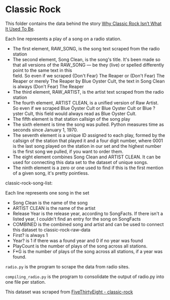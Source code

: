 # Classic Rock

This folder contains the data behind the story [Why Classic Rock Isn’t What It Used To Be](https://fivethirtyeight.com/features/why-classic-rock-isnt-what-it-used-to-be/).

Each line represents a play of a song on a radio station.
- The first element, RAW_SONG, is the song text scraped from the radio station
- The second element, Song Clean, is the song's title. It's been made so that all versions
of the RAW_SONG — be they (live) or spelled differently point to the same text in this \
field. So even if we scraped {Don't Fear} The Reaper or (Don't Fear) The Reaper
or merely The Reaper by Blue Oyster Cult, the text in Song Clean is always (Don't Fear) The Reaper
- The third element, RAW_ARTIST, is the artist text scraped from the radio station
- The fourth element, ARTIST CLEAN, is a unified version of Raw Artist. So even if we scraped
Blue Öyster Cult or Blue Oyster Cult or Blue ?yster Cult, this field would always
read as Blue Oyster Cult.
- The fifth element is that station callsign of the song play
- The sixth element is time the song was pulled. Python measures time as seconds since January 1, 1970.
- The seventh element is a unique ID assigned to each play, formed by the callsign of the
station that played it and a four digit number, where 0001 is the last song played on the station
in our set and the highest number is the first song we pulled, if you want to order them.
- The eight element combines Song Clean and ARTIST CLEAN. It can be used for connecting
this data set to the dataset of unique songs.
- The ninth element is a zero or one used to find if this is the first mention of a given song,
it's pretty pointless.

classic-rock-song-list:

Each line represents one song in the set
- Song Clean is the name of the song
- ARTIST CLEAN is the name of the artist
- Release Year is the release year, according to SongFacts. If there isn't  a listed year, I couldn't
find an entry for the song on SongFacts
- COMBINED is the combined song and artist and can be used to connect this dataset to classic-rock-raw-data
- First? is always 1
- Year? is 1 if there was a found year and 0 if no year was found
- PlayCount is the number of plays of the song across all stations.
- F*G is the number of plays of the song across all stations, if a year was found.


`radio.py` is the program to scrape the data from radio sites.

`compiling_radio.py` is the program to consolidate the output of radio.py into one file per station.

This dataset was scraped from [FiveThirtyEight - classic-rock](https://github.com//fivethirtyeight/data/tree/master/classic-rock)